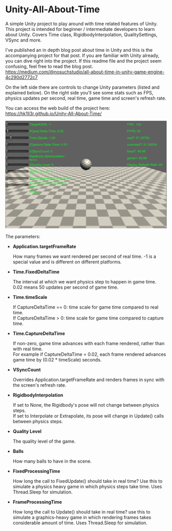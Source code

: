 # Unity-All-About-Time
A simple Unity project to play around with time related features of Unity. This project is intended for beginner / intermediate developers to learn about Unity. Covers Time class, RigidbodyInterpolation, QualitySettings, VSync and more.

I've published an in depth blog post about time in Unity and this is the accompanying project for that post. If you are familiar with Unity already, you can dive right into the project. If this readme file and the project seem confusing, feel free to read the blog post.
https://medium.com/@nosuchstudio/all-about-time-in-unity-game-engine-4c290d2772c7

On the left side there are controls to change Unity parameters (listed and explained below). On the right side you'll see some stats such as FPS, physics updates per second, real time, game time and screen's refresh rate.

You can access the web build of the project here: https://hk1ll3r.github.io/Unity-All-About-Time/

![screenshot](https://raw.githubusercontent.com/hk1ll3r/Unity-All-About-Time/master/screenshot.png)

The parameters:

* **Application.targetFrameRate**

  How many frames we want rendered per second of real time. -1 is a special value and is different on different platforms.

* **Time.FixedDeltaTime**

  The interval at which we want physics step to happen in game time. 0.02 means 50 updates per second of game time.

* **Time.timeScale**

  If CaptureDeltaTime == 0: time scale for game time compared to real time.  
  If CaptureDeltaTime >  0: time scale for game time compared to capture time.
  
* **Time.CaptureDeltaTime**

  If non-zero, game time advances with each frame rendered, rather than with real time.  
  For example if CaptureDeltaTime = 0.02, each frame rendered advances game time by (0.02 * timeScale) seconds.

* **VSyncCount**

  Overrides Application.targetFrameRate and renders frames in sync with the screen's refresh rate.

* **RigidbodyInterpolation**

  If set to None, the Rigidbody's pose will not change between physics steps.  
  If set to Interpolate or Extrapolate, its pose will change in Update() calls between physics steps.
  
* **Quality Level**

  The quality level of the game.
  
* **Balls**

  How many balls to have in the scene.
  
* **FixedProcessingTime**

  How long the call to FixedUpdate() should take in real time? Use this to simulate a physics heavy game in which physics steps take time. Uses Thread.Sleep for simulation.
  
* **FrameProcessingTime**

  How long the call to Update() should take in real time? use this to simulate a graphics-heavy game in which rendering frames takes considerable amount of time. Uses Thread.Sleep for simulation.

